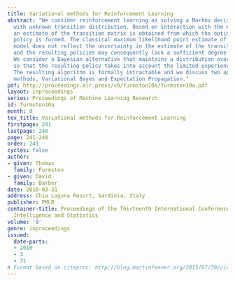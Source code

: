 ```yaml
---
title: Variational methods for Reinforcement Learning
abstract: "We consider reinforcement learning as solving a Markov decision process
  with unknown transition distribution. Based on interaction with the environment,
  an estimate of the transition matrix is obtained from which the optimal decision
  policy is formed. The classical maximum likelihood point estimate of the transition
  model does not reflect the uncertainty in the estimate of the transition model
  and the resulting policies may consequently lack a sufficient degree of exploration.
  We consider a Bayesian alternative that maintains a distribution over the transition
  so that the resulting policy takes into account the limited experience of the environment.
  The resulting algorithm is formally intractable and we discuss two approximate solution
  methods, Variational Bayes and Expectation Propagation."
pdf: http://proceedings.mlr.press/v9/furmston10a/furmston10a.pdf
layout: inproceedings
series: Proceedings of Machine Learning Research
id: furmston10a
month: 0
tex_title: Variational methods for Reinforcement Learning
firstpage: 241
lastpage: 248
page: 241-248
order: 241
cycles: false
author:
- given: Thomas
  family: Furmston
- given: David
  family: Barber
date: 2010-03-31
address: Chia Laguna Resort, Sardinia, Italy
publisher: PMLR
container-title: Proceedings of the Thirteenth International Conference on Artificial
  Intelligence and Statistics
volume: '9'
genre: inproceedings
issued:
  date-parts:
  - 2010
  - 3
  - 31
# Format based on citeproc: http://blog.martinfenner.org/2013/07/30/citeproc-yaml-for-bibliographies/
---
```

